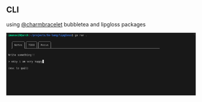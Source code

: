 ## CLI 

<p>using <a href="https://github.com/charmbracelet/huh">@charmbracelet</a> bubbletea and lipgloss packages</p>


![image](image.png)
